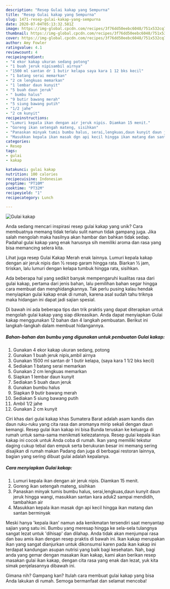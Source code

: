```yaml
---
description: "Resep Gulai kakap yang Sempurna"
title: "Resep Gulai kakap yang Sempurna"
slug: 1471-resep-gulai-kakap-yang-sempurna
date: 2020-07-04T05:13:32.581Z
image: https://img-global.cpcdn.com/recipes/3f76dd50eebc6048/751x532cq70/gulai-kakap-foto-resep-utama.jpg
thumbnail: https://img-global.cpcdn.com/recipes/3f76dd50eebc6048/751x532cq70/gulai-kakap-foto-resep-utama.jpg
cover: https://img-global.cpcdn.com/recipes/3f76dd50eebc6048/751x532cq70/gulai-kakap-foto-resep-utama.jpg
author: Amy Fowler
ratingvalue: 4.1
reviewcount: 4
recipeingredient:
- "4 ekor kakap ukuran sedang potong"
- "1 buah jeruk nipisambil airnya"
- "1500 ml santan dr 1 butir kelapa saya kara 1 12 bks kecil"
- "1 batang serai memarkan"
- "2 cm lengkuas memarkan"
- "1 lembar daun kunyit"
- "5 buah daun jeruk"
- " bumbu halus"
- "9 butir bawang merah"
- "5 siung bawang putih"
- "1/2 jahe"
- "2 cm kunyit"
recipeinstructions:
- "Lumuri kepala ikan dengan air jeruk nipis. Diamkan 15 menit."
- "Goreng ikan setengah mateng, sisihkan"
- "Panaskan minyak tumis bumbu halus, serai,lengkuas,daun kunyit daun jeruk hingga wangi, masukkan santan kara aduk2 sampai mendidih, tambahkan air"
- "Masukkan kepala ikan masak dgn api kecil hingga ikan matang dan santan berminyak"
categories:
- Resep
tags:
- gulai
- kakap

katakunci: gulai kakap 
nutrition: 100 calories
recipecuisine: Indonesian
preptime: "PT10M"
cooktime: "PT32M"
recipeyield: "1"
recipecategory: Lunch

---
```



![Gulai kakap](https://img-global.cpcdn.com/recipes/3f76dd50eebc6048/751x532cq70/gulai-kakap-foto-resep-utama.jpg)

Anda sedang mencari inspirasi resep gulai kakap yang unik? Cara membuatnya memang tidak terlalu sulit namun tidak gampang juga. Jika salah mengolah maka hasilnya akan hambar dan bahkan tidak sedap. Padahal gulai kakap yang enak harusnya sih memiliki aroma dan rasa yang bisa memancing selera kita.

Lihat juga resep Gulai Kakap Merah enak lainnya. Lumuri kepala kakap dengan air jeruk nipis dan ½ resep garam hingga rata. Biarkan ½ jam, tiriskan, lalu lumuri dengan kelapa tumbuk hingga rata, sisihkan.

Ada beberapa hal yang sedikit banyak mempengaruhi kualitas rasa dari gulai kakap, pertama dari jenis bahan, lalu pemilihan bahan segar hingga cara membuat dan menghidangkannya. Tak perlu pusing kalau hendak menyiapkan gulai kakap enak di rumah, karena asal sudah tahu triknya maka hidangan ini dapat jadi sajian spesial.


Di bawah ini ada beberapa tips dan trik praktis yang dapat diterapkan untuk mengolah gulai kakap yang siap dikreasikan. Anda dapat menyiapkan Gulai kakap menggunakan 12 bahan dan 4 langkah pembuatan. Berikut ini langkah-langkah dalam membuat hidangannya.

<!--inarticleads1-->

##### Bahan-bahan dan bumbu yang digunakan untuk pembuatan Gulai kakap:

1. Gunakan 4 ekor kakap ukuran sedang, potong
1. Gunakan 1 buah jeruk nipis,ambil airnya
1. Gunakan 1500 ml santan dr 1 butir kelapa, (saya kara 1 1/2 bks kecil)
1. Sediakan 1 batang serai memarkan
1. Gunakan 2 cm lengkuas memarkan
1. Siapkan 1 lembar daun kunyit
1. Sediakan 5 buah daun jeruk
1. Gunakan  bumbu halus
1. Siapkan 9 butir bawang merah
1. Sediakan 5 siung bawang putih
1. Ambil 1/2 jahe
1. Gunakan 2 cm kunyit


Ciri khas dari gulai kakap khas Sumatera Barat adalah asam kandis dan daun ruku-ruku yang cita rasa dan aromanya mirip sekali dengan daun kemangi. Resep gulai ikan kakap ini bisa Bunda teruskan ke keluarga di rumah untuk sama-sama menikmati kelezatannya. Resep gulai kepala ikan kakap ini cocok untuk Anda coba di rumah. Ikan yang memiliki tekstur daging cukup tebal dan empuk serta berukuran besar ini memang sering disajikan di rumah makan Padang dan juga di berbagai restoran lainnya, bagian yang sering dibuat gulai adalah kepalanya. 

<!--inarticleads2-->

##### Cara menyiapkan Gulai kakap:

1. Lumuri kepala ikan dengan air jeruk nipis. Diamkan 15 menit.
1. Goreng ikan setengah mateng, sisihkan
1. Panaskan minyak tumis bumbu halus, serai,lengkuas,daun kunyit daun jeruk hingga wangi, masukkan santan kara aduk2 sampai mendidih, tambahkan air
1. Masukkan kepala ikan masak dgn api kecil hingga ikan matang dan santan berminyak


Meski hanya &#39;kepala ikan&#39; namun ada kenikmatan tersendiri saat menyantap sajian yang satu ini. Bumbu yang meresap hingga ke sela-sela tulangnya sangat lezat untuk &#39;dihisap&#39; dan dilahap. Anda tidak akan menjumpai rasa dan bau amis ikan dengan resep praktis di bawah ini. Ikan kakap merupakan ikan yang sangat dianjurkan untuk dikonsumsi karen pada ikan kakap ini terdapat kandungan asupan nutrisi yang baik bagi kesehatan. Nah, bagi anda yang gemar dengan masakan ikan kakap, kami akan berikan resep masakan gulai ikan kakap, dengan cita rasa yang enak dan lezat, yuk kita simak penjelasannya dibawah ini. 

Gimana nih? Gampang kan? Itulah cara membuat gulai kakap yang bisa Anda lakukan di rumah. Semoga bermanfaat dan selamat mencoba!
